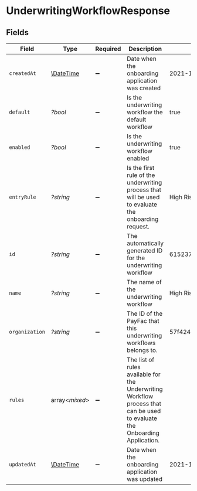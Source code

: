 # UnderwritingWorkflowResponse


## Fields

| Field                                                                                                                      | Type                                                                                                                       | Required                                                                                                                   | Description                                                                                                                | Example                                                                                                                    |
| -------------------------------------------------------------------------------------------------------------------------- | -------------------------------------------------------------------------------------------------------------------------- | -------------------------------------------------------------------------------------------------------------------------- | -------------------------------------------------------------------------------------------------------------------------- | -------------------------------------------------------------------------------------------------------------------------- |
| `createdAt`                                                                                                                | [\DateTime](https://www.php.net/manual/en/class.datetime.php)                                                              | :heavy_minus_sign:                                                                                                         | Date when the onboarding application was created                                                                           | 2021-10-01T22:05:18.262Z                                                                                                   |
| `default`                                                                                                                  | *?bool*                                                                                                                    | :heavy_minus_sign:                                                                                                         | Is the underwriting workflow the default workflow                                                                          | true                                                                                                                       |
| `enabled`                                                                                                                  | *?bool*                                                                                                                    | :heavy_minus_sign:                                                                                                         | Is the underwriting workflow enabled                                                                                       | true                                                                                                                       |
| `entryRule`                                                                                                                | *?string*                                                                                                                  | :heavy_minus_sign:                                                                                                         | Is the first rule of the underwriting process that will be used to evaluate the onboarding request.                        | High Risk MCC                                                                                                              |
| `id`                                                                                                                       | *?string*                                                                                                                  | :heavy_minus_sign:                                                                                                         | The automatically generated ID for the underwriting workflow                                                               | 61523709444c51fa997257fe                                                                                                   |
| `name`                                                                                                                     | *?string*                                                                                                                  | :heavy_minus_sign:                                                                                                         | The name of the underwriting workflow                                                                                      | High Risk Merchants                                                                                                        |
| `organization`                                                                                                             | *?string*                                                                                                                  | :heavy_minus_sign:                                                                                                         | The ID of the PayFac that this underwriting workflows belongs to.                                                          | 57f424bb7e534ff71f6e5626                                                                                                   |
| `rules`                                                                                                                    | array<*mixed*>                                                                                                             | :heavy_minus_sign:                                                                                                         | The list of rules available for the Underwriting Workflow process that can be used to evaluate the Onboarding Application. |                                                                                                                            |
| `updatedAt`                                                                                                                | [\DateTime](https://www.php.net/manual/en/class.datetime.php)                                                              | :heavy_minus_sign:                                                                                                         | Date when the onboarding application was updated                                                                           | 2021-10-01T22:05:18.262Z                                                                                                   |